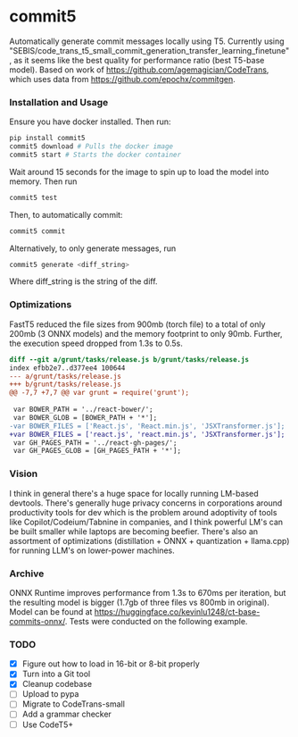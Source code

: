 # commit5
Automatically generate commit messages locally using T5. Currently using "SEBIS/code_trans_t5_small_commit_generation_transfer_learning_finetune", as it seems like the best quality for performance ratio (best T5-base model). Based on work of https://github.com/agemagician/CodeTrans, which uses data from https://github.com/epochx/commitgen.

### Installation and Usage
Ensure you have docker installed. Then run:
```sh
pip install commit5
commit5 download # Pulls the docker image
commit5 start # Starts the docker container
```

Wait around 15 seconds for the image to spin up to load the model into memory. Then run
```sh
commit5 test
```

Then, to automatically commit:
```sh
commit5 commit
```

Alternatively, to only generate messages, run
```sh
commit5 generate <diff_string>
```
Where diff_string is the string of the diff.

### Optimizations

FastT5 reduced the file sizes from 900mb (torch file) to a total of only 200mb (3 ONNX models) and the memory footprint to only 90mb. Further, the execution speed dropped from 1.3s to 0.5s.

```diff
diff --git a/grunt/tasks/release.js b/grunt/tasks/release.js
index efbb2e7..d377ee4 100644
--- a/grunt/tasks/release.js
+++ b/grunt/tasks/release.js
@@ -7,7 +7,7 @@ var grunt = require('grunt');
 
 var BOWER_PATH = '../react-bower/';
 var BOWER_GLOB = [BOWER_PATH + '*'];
-var BOWER_FILES = ['React.js', 'React.min.js', 'JSXTransformer.js'];
+var BOWER_FILES = ['react.js', 'react.min.js', 'JSXTransformer.js'];
 var GH_PAGES_PATH = '../react-gh-pages/';
 var GH_PAGES_GLOB = [GH_PAGES_PATH + '*'];
```

### Vision
I think in general there's a huge space for locally running LM-based devtools. There's generally huge privacy concerns in corporations around productivity tools for dev which is the problem around adoptivity of tools like Copilot/Codeium/Tabnine in companies, and I think powerful LM's can be built smaller while laptops are becoming beefier. There's also an assortment of optimizations (distillation + ONNX + quantization + llama.cpp) for running LLM's on lower-power machines.

### Archive
ONNX Runtime improves performance from 1.3s to 670ms per iteration, but the resulting model is bigger (1.7gb of three files vs 800mb in original). Model can be found at https://huggingface.co/kevinlu1248/ct-base-commits-onnx/. Tests were conducted on the following example.

### TODO
- [x] Figure out how to load in 16-bit or 8-bit properly
- [x] Turn into a Git tool
- [x] Cleanup codebase
- [ ] Upload to pypa
- [ ] Migrate to CodeTrans-small
- [ ] Add a grammar checker 
- [ ] Use CodeT5+
